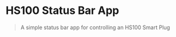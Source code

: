 HS100 Status Bar App
===============================================================================
> A simple status bar app for controlling an HS100 Smart Plug

